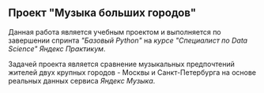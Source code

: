 ## Проект "Музыка больших городов"
Данная работа является учебным проектом и выполняется по завершении спринта _"Базовый Python"_ на _курсе "Специалист по Data Science" Яндекс Практикум_.  

Задачей проекта является сравнение музыкальных предпочтений жителей двух крупных городов - Москвы и Санкт-Петербурга на основе реальных данных сервиса _Яндекс Музыка_.


